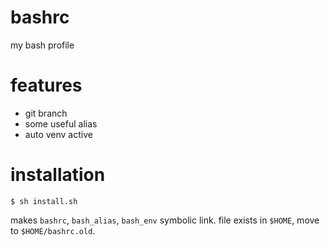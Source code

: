 # bashrc

my bash profile


# features

 - git branch
 - some useful alias
 - auto venv active

# installation

    $ sh install.sh

makes `bashrc`, `bash_alias`, `bash_env` symbolic link. file exists in `$HOME`, move to `$HOME/bashrc.old`.
